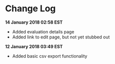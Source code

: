 # Change Log

**14 January 2018 02:58 EST**
- Added evaluation details page
- Added link to edit page, but not yet stubbed out

**12 January 2018 03:49 EST**
- Added basic csv export functionality

